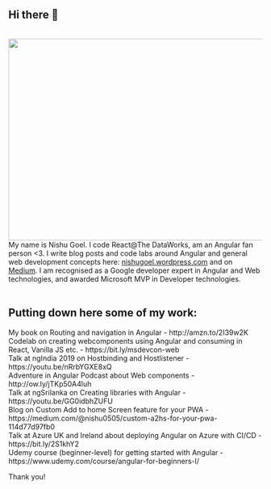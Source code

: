 ## Hi there 👋

<div align="center">
	<br>
	<a href="https://twitter.com/@dcoustawilson" target="_blank">
		<img src="https://svgshare.com/i/N3q.svg" width="800" height="400">
	</a>
	<br>
</div>

<div>My name is Nishu Goel. I code React@The DataWorks, am an Angular fan person <3. I write blog posts and code labs around Angular and general web development concepts here: <a href="nishugoel.wordpress.com" target="_blank">nishugoel.wordpress.com</a> and on <a href="https://medium.com/@nishu0505" target="_blank">Medium</a>. I am recognised as a Google developer expert in Angular and Web technologies, and awarded Microsoft MVP in Developer technologies.</div>
<br>


	
## Putting down here some of my work:
	
<div>My book on Routing and navigation in Angular - http://amzn.to/2I39w2K</div>
<div>Codelab on creating webcomponents using Angular and consuming in React, Vanilla JS etc. - https://bit.ly/msdevcon-web</div>
<div>Talk at ngIndia 2019 on Hostbinding and Hostlistener - https://youtu.be/nRrbYGXE8xQ</div>
<div>Adventure in Angular Podcast about Web components -  http://ow.ly/jTKp50A4luh</div>
<div>Talk at ngSrilanka on Creating libraries with Angular - https://youtu.be/GG0idbhZUFU</div>
<div>Blog on Custom Add to home Screen feature for your PWA - https://medium.com/@nishu0505/custom-a2hs-for-your-pwa-114d77d97fb0</div>
<!-- Talk on Framework-agnostic web components at JSVidCon - -->
<div>Talk at Azure UK and Ireland about deploying Angular on Azure with CI/CD - https://bit.ly/2S1khY2</div>
<div>Udemy course (beginner-level) for getting started with Angular - https://www.udemy.com/course/angular-for-beginners-l/</div>


Thank you!
